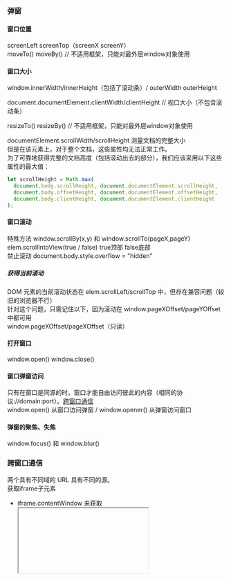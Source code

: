 ### 弹窗

#### 窗口位置
screenLeft screenTop（screenX screenY）  
moveTo() moveBy() // 不适用框架，只能对最外层window对象使用
#### 窗口大小
window.innerWidth/innerHeight（包括了滚动条）/ outerWidth outerHeight  

document.documentElement.clientWidth/clientHeight // 视口大小（不包含滚动条）  

resizeTo() resizeBy() // 不适用框架，只能对最外层window对象使用  

documentElement.scrollWidth/scrollHeight 测量文档的完整大小  
但是在该元素上，对于整个文档，这些属性均无法正常工作。  
为了可靠地获得完整的文档高度（包括滚动出去的部分），我们应该采用以下这些属性的最大值：
```js
let scrollHeight = Math.max(
  document.body.scrollHeight, document.documentElement.scrollHeight,
  document.body.offsetHeight, document.documentElement.offsetHeight,
  document.body.clientHeight, document.documentElement.clientHeight
);
```
#### 窗口滚动
特殊方法 window.scrollBy(x,y) 和 window.scrollTo(pageX,pageY)  
elem.scrollIntoView(true / false) true顶部 false底部  
禁止滚动 document.body.style.overflow = "hidden"
##### 获得当前滚动
DOM 元素的当前滚动状态在 elem.scrollLeft/scrollTop 中，但存在兼容问题（较旧的浏览器不行）  
针对这个问题，只需记住以下，因为滚动在 window.pageXOffset/pageYOffset 中都可用  
window.pageXOffset/pageXOffset（只读）
#### 打开窗口
window.open() window.close()
#### 窗口弹窗访问
只有在窗口是同源的时，窗口才能自由访问彼此的内容（相同的协议://domain:port）。[跨窗口通信](#diff)  
window.open() 从窗口访问弹窗 / window.opener() 从弹窗访问窗口
#### 弹窗的聚焦、失焦
window.focus() 和 window.blur()
### <span id="diff">跨窗口通信</span>
两个具有不同域的 URL 具有不同的源。  
获取iframe子元素  
- iframe.contentWindow 来获取 <iframe> 中的 window。  
- iframe.contentDocument 来获取 <iframe> 中的 document，是 iframe.contentWindow.document 的简写形式。  
获取iframe的window对象
通过索引获取：window.frames[0] —— 文档中的第一个 iframe 的 window 对象。
通过名称获取：window.frames.iframeName —— 获取 name="iframeName" 的 iframe 的 window 对象。

#### 相同二级域
如果窗口的二级域相同，例如 john.site.com，peter.site.com 和 site.com（它们共同的二级域是 site.com），我们可以使浏览器忽略该差异，使得它们可以被作为“同源”的来对待，以便进行跨窗口通信。
```js
document.domain = 'site.com'; // 每个窗口都执行这行代码
```


### 总结
window对象是BOM的核心，window对象指当前的浏览器窗口。window对象的方法
- open() close()
- setTimeout() clearTimeout() setInterval() clearInterval()
- alert() confirm() prompt()

### 参考
[Window 大小和滚动](https://zh.javascript.info/size-and-scroll-window)
[弹窗和 window 的方法](https://zh.javascript.info/popup-windows)